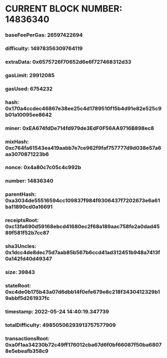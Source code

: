 # CURRENT BLOCK NUMBER: 14836340

### baseFeePerGas: 26597422694
### difficulty: 14978356309764119
### extraData: 0x6575726f70652d6e6f727468312d33
### gasLimit: 29912085
### gasUsed: 6754232
### hash: 0x170a4ccdec46867e38ee25c4d1789510f15b4d91e82e525c9b01a10095ee8642
### miner: 0xEA674fdDe714fd979de3EdF0F56AA9716B898ec8
### mixHash: 0xc764fa61543ea419aabb7e7ce962f9faf757777d9d038e57a6aa3070871223b6
### nonce: 0x4a80c7c05c4c992b
### number: 14836340
### parentHash: 0xa3034de55516594cc109837f984f9306437f7202673e6a61ba11890cd0a16691
### receiptsRoot: 0xc13fa690d59168ebcd41680ec2f68a189aac758fe2a0dad4589f581f52b7cc87
### sha3Uncles: 0x1dcc4de8dec75d7aab85b567b6ccd41ad312451b948a7413f0a142fd40d49347
### size: 39843
### stateRoot: 0xc4de0b175b43a07d6dbb14f0efe679e8c218f3430412329b19abbf5d261937fc
### timestamp: 2022-05-24 14:40:19.347739
### totalDifficulty: 49850506293913757577909
### transactionsRoot: 0xa0f1aa34230b72c49ff176012cba67d6f0bf66087f50ba68078e5ebeafb358c9
